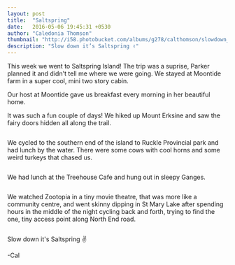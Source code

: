 ```yaml
---
layout: post
title:  "Saltspring"
date:   2016-05-06 19:45:31 +0530
author: "Caledonia Thomson"
thumbnail: "http://i58.photobucket.com/albums/g278/calthomson/slowdown_zpsrxse8hve.jpg"
description: "Slow down it’s Saltspring ✌"
---
```


This week we went to Saltspring Island! The trip was a suprise, Parker planned it and didn't tell me where we were going. We stayed at Moontide farm in a super cool, mini two story cabin.

<div class="row vertical-align">
<div class="col-sm-7 col-xs-12">
<div class="row vertical-align">
	<a href="http://i58.photobucket.com/albums/g278/calthomson/1_zpsoavpqlyz.jpg"><img class="lazy" data-original="http://i58.photobucket.com/albums/g278/calthomson/1_zpsoavpqlyz.jpg" /></a>
</div>

<div class="row vertical-align">
	<a href="http://i58.photobucket.com/albums/g278/calthomson/2_zpso1im9xkf.jpg"><img class="lazy" data-original="http://i58.photobucket.com/albums/g278/calthomson/2_zpso1im9xkf.jpg" /></a>
</div>

<div class="row vertical-align">
	<a href="http://i58.photobucket.com/albums/g278/calthomson/3_zps3wwj9v4o.jpg"><img class="lazy" data-original="http://i58.photobucket.com/albums/g278/calthomson/3_zps3wwj9v4o.jpg" /></a>
</div>
</div>

<div class="col-sm-5 col-xs-12">
<a href="http://i58.photobucket.com/albums/g278/calthomson/4_zpsadtghqdj.jpg"><img class="lazy" data-original="http://i58.photobucket.com/albums/g278/calthomson/4_zpsadtghqdj.jpg" /></a>
</div>
</div>
Our host at Moontide gave us breakfast every morning in her beautiful home.

<div class="row vertical-align">                   
	<a href="http://i58.photobucket.com/albums/g278/calthomson/6_zpsoewv5rlw.jpg"><img class="lazy" data-original="http://i58.photobucket.com/albums/g278/calthomson/6_zpsoewv5rlw.jpg" /></a>
</div>  

It was such a fun couple of days! We hiked up Mount Erksine and saw the fairy doors hidden all along the trail. 

<div class="row vertical-align">
<div class="col-sm-4 col-xs-12">
	<a href="http://i58.photobucket.com/albums/g278/calthomson/66_zpsewmyvgin.jpg"><img class="lazy" data-original="http://i58.photobucket.com/albums/g278/calthomson/66_zpsewmyvgin.jpg" /></a>
</div>
<div class="col-sm-4 col-xs-12">                                 
    <a href="http://i58.photobucket.com/albums/g278/calthomson/63_zps9i1idnoa.jpg"><img class="lazy" data-original="http://i58.photobucket.com/albums/g278/calthomson/63_zps9i1idnoa.jpg" /></a>
</div>
<div class="col-sm-4 col-xs-12">
    <a href="http://i58.photobucket.com/albums/g278/calthomson/69_zpslsogcdt9.jpg"><img class="lazy" data-original="http://i58.photobucket.com/albums/g278/calthomson/69_zpslsogcdt9.jpg" /></a>               
</div>
</div>

<div class="row vertical-align">                   
	<a href="http://i58.photobucket.com/albums/g278/calthomson/7_zpskuyvkz6t.jpg"><img class="lazy" data-original="http://i58.photobucket.com/albums/g278/calthomson/7_zpskuyvkz6t.jpg" /></a> 
</div>  

<div class="row vertical-align">
<div class="col-sm-8 col-xs-12">              
	<a href="http://i58.photobucket.com/albums/g278/calthomson/95_zpsnvay7b8x.jpg"><img class="lazy" data-original="http://i58.photobucket.com/albums/g278/calthomson/95_zpsnvay7b8x.jpg" /></a>
</div>
<div class="col-sm-4 col-xs-12">
	<a href="http://i58.photobucket.com/albums/g278/calthomson/9_zpsxidhpb4f.jpg"><img class="lazy" data-original="http://i58.photobucket.com/albums/g278/calthomson/9_zpsxidhpb4f.jpg" /></a> 
</div>
</div>

We cycled to the southern end of the island to Ruckle Provincial park and had lunch by the water. There were some cows with cool horns and some weird turkeys that chased us.

<div class="row vertical-align">
<div class="col-sm-5 col-xs-12">      
	<a href="http://i58.photobucket.com/albums/g278/calthomson/999_zpsupgq0rvr.jpg"><img class="lazy" data-original="http://i58.photobucket.com/albums/g278/calthomson/999_zpsupgq0rvr.jpg" /></a> 
</div>
<div class="col-sm-7 col-xs-12">
	<a href="http://i58.photobucket.com/albums/g278/calthomson/12_zpsxmlmmbmi.jpg"><div class="col-sm-12"><img class="lazy" data-original="http://i58.photobucket.com/albums/g278/calthomson/12_zpsxmlmmbmi.jpg" /></div></a>
</div>
</div>
<!--excerpt-->

We had lunch at the Treehouse Cafe and hung out in sleepy Ganges.

<div class="row vertical-align">
<a href="http://i58.photobucket.com/albums/g278/calthomson/16_zpsfdths6o1.jpg"><img class="lazy" data-original="http://i58.photobucket.com/albums/g278/calthomson/16_zpsfdths6o1.jpg" /></a> 
</div>

<div class="row vertical-align">
	<a href="http://i58.photobucket.com/albums/g278/calthomson/15_zpsiu8fzrxu.jpg"><img class="lazy" data-original="http://i58.photobucket.com/albums/g278/calthomson/15_zpsiu8fzrxu.jpg" /></a> 
</div>

<div class="row vertical-align">
	<a href="http://i58.photobucket.com/albums/g278/calthomson/17_zpsjd3nqn67.jpg"><div class="col-sm-12"><img class="lazy" data-original="http://i58.photobucket.com/albums/g278/calthomson/17_zpsjd3nqn67.jpg" /></div></a>
</div>

We watched Zootopia in a tiny movie theatre, that was more like a community centre, and went skinny dipping in St Mary Lake after spending hours in the middle of the night cycling back and forth, trying to find the one, tiny access point along North End road.

<div class="row vertical-align">
<div class="col-sm-4 col-xs-12">
	<a href="http://i58.photobucket.com/albums/g278/calthomson/wine1_zpsevsjlytr.jpg"><img class="lazy" data-original="http://i58.photobucket.com/albums/g278/calthomson/wine1_zpsevsjlytr.jpg" /></a>
</div>
<div class="col-sm-4 col-xs-12">     
    <a href="http://i58.photobucket.com/albums/g278/calthomson/wine2_zpsrmdtgirj.jpg"><img class="lazy" data-original="http://i58.photobucket.com/albums/g278/calthomson/wine2_zpsrmdtgirj.jpg" /></a>
</div>
<div class="col-sm-4 col-xs-12">
    <a href="http://i58.photobucket.com/albums/g278/calthomson/slowdown_zpsrxse8hve.jpg"><img class="lazy" data-original="http://i58.photobucket.com/albums/g278/calthomson/slowdown_zpsrxse8hve.jpg" /></a>               
</div>
</div>

<div class="row vertical-align">
	<a href="http://i58.photobucket.com/albums/g278/calthomson/14_zpsolj3acg2.jpg"><div class="col-sm-12"><img class="lazy" data-original="http://i58.photobucket.com/albums/g278/calthomson/14_zpsolj3acg2.jpg" /></div></a>
</div> 

Slow down it's Saltspring ✌

-Cal
